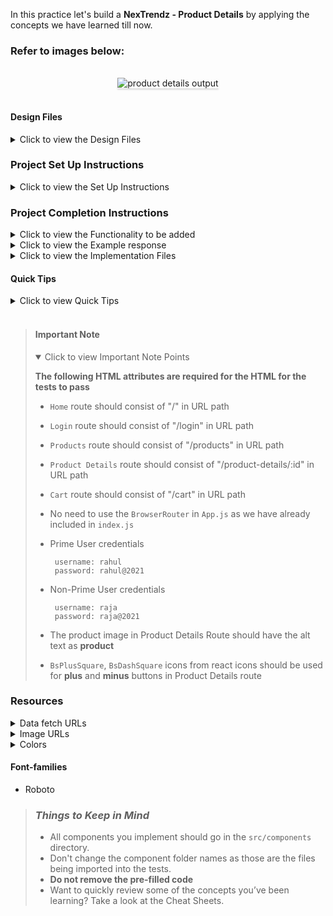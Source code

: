 In this practice let's build a **NexTrendz - Product Details** by applying the concepts we have learned till now.

### Refer to images below:

<br/>
<div style="text-align: center;">
    <img src="https://res.cloudinary.com/lalitha/image/upload/v1622891560/nxtTrendz-product-details-output_bjb6uq.gif" alt="product details output" style="max-width:70%;box-shadow:0 2.8px 2.2px rgba(0, 0, 0, 0.12)">
</div>
<br/>

#### Design Files

<details>
<summary>Click to view the Design Files</summary>

- [Extra Small (Size < 576px) and Small (Size >= 576px) - Success](https://res.cloudinary.com/lalitha/image/upload/v1622890532/nxtTrendz-product-details-success-sm-output_l14ci6.png)
- [Extra Small (Size < 576px) and Small (Size >= 576px) - Error](https://res.cloudinary.com/lalitha/image/upload/v1622890532/nxtTrendz-product-details-error-sm-output_g5umy6.png)
- [Medium (Size >= 768px), Large (Size >= 992px) and Extra Large (Size >= 1200px) - Success](https://res.cloudinary.com/lalitha/image/upload/v1622890521/nxtTrendz-product-details-success-lg-output_qwaw2o.png)
- [Medium (Size >= 768px), Large (Size >= 992px) and Extra Large (Size >= 1200px) - Error](https://res.cloudinary.com/lalitha/image/upload/v1622890520/nxtTrendz-product-details-error-lg-output_tfhfnn.png)

</details>

### Project Set Up Instructions

<details>
<summary>Click to view the Set Up Instructions</summary>

- Download dependencies by running `npm install`
- Start up the app using `npm start`
</details>

### Project Completion Instructions

<details>
<summary>Click to view the Functionality to be added</summary>

#### Add Functionality

The app must have the following functionalities

- When an authenticated user clicks on an product in the Products Route, then the page should be navigated to **Product Details** route.
- When the **Product Details** route is opened, 
    - An HTTP GET request should be made to productDetailsApiUrl with product id as path parameter.
    - **_loader_** should be displayed while the HTTP request is fetching the data
    - After the HTTP request is successful, the response received should be displayed.
- When the **Product Details** route is opened, if the response received in the HTTP GET request returns the status as `404`, then the Error view should be displayed.
- When an unauthenticated user tries to access the **Product Details** route, page should be navigated to Login Route


  </details>

<details>
<summary>Click to view the Example response</summary>

- The example response received from request to the **productDetailsApiUrl** will be 

    ```json
    {
        "id": 16,
        "image_url":
            "https://assets.ccbp.in/frontend/react-js/ecommerce/clothes-simple-formal.png",
        "title": "Embroidered Net Gown",
        "price": 62990,
        "description":
            "Color, style and ceremonial importance of the gown. Enhance your beauty by after wearing this Vibrant,Gorgeous and beautiful Wedding Gown. ",
        "brand": "Manyavar",
        "total_reviews": 879,
        "rating": 3,
        "availability": "In Stock",
    }
    
    ```


</details>

<details>
<summary>Click to view the Implementation Files</summary>

- Your task is to complete the implementation of
  - `src/components/ProductCard/index.js`
  - `src/components/ProductDetails/index.js`
  - `src/components/ProductDetails/index.css`
  </details>

#### Quick Tips

<details>
<summary>Click to view Quick Tips</summary>

- The `line-height` CSS property sets the height of a line box. It's commonly used to set the distance between lines of text.

    ```
    line-height: 1.5;
    ```

</details>
<br/>

> #### Important Note
>
> <details open>
> <summary>Click to view Important Note Points</summary>
>
> **The following HTML attributes are required for the HTML for the tests to
> pass**
>
> - `Home` route should consist of "/" in URL path
> - `Login` route should consist of "/login" in URL path
> - `Products` route should consist of "/products" in URL path
> - `Product Details` route should consist of "/product-details/:id" in URL path
> - `Cart` route should consist of "/cart" in URL path
> - No need to use the `BrowserRouter` in `App.js` as we have already included
>   in `index.js`
>
> - Prime User credentials
>
>   ```
>    username: rahul
>    password: rahul@2021
>   ```
> - Non-Prime User credentials
>
>   ```
>    username: raja
>    password: raja@2021
>   ```
>
> - The product image in Product Details Route should have the alt text as **product**
> - `BsPlusSquare`, `BsDashSquare` icons from react icons should be used for **plus** and **minus** buttons in Product Details route
> 
> </details>

### Resources

<details>
<summary>Data fetch URLs</summary>

#### Data Fetch URLs

- [https://apis.ccbp.in/products/:id](https://apis.ccbp.in/products/:id)

</details>

<details>
<summary>Image URLs</summary>

#### Images

- [https://assets.ccbp.in/frontend/react-js/star-img.png](https://assets.ccbp.in/frontend/react-js/star-img.png)
- [https://assets.ccbp.in/frontend/react-js/nxt-trendz-error-view-img.png](https://assets.ccbp.in/frontend/react-js/nxt-trendz-error-view-img.png)

</details>

<details>
<summary>Colors</summary>

#### Colors

<div style="background-color: #12022f; width: 150px; padding: 10px; color: white">Hex: #12022f</div>
<div style="background-color: #616e7c; width: 150px; padding: 10px; color: white">Hex: #616e7c</div>
<div style="background-color: #171f46; width: 150px; padding: 10px; color: white">Hex: #171f46</div>
<div style="background-color: #cbced2; width: 150px; padding: 10px; color: black">Hex: #cbced2</div>
<div style="background-color: #ffffff; width: 150px; padding: 10px; color: black">Hex: #ffffff</div>
<div style="background-color: #0b69ff; width: 150px; padding: 10px; color: white">Hex: #0b69ff</div>
<div style="background-color: #1e293b; width: 150px; padding: 10px; color: white">Hex: #1e293b</div>

<br/>
</details>

#### Font-families

- Roboto

> ### _Things to Keep in Mind_
>
> - All components you implement should go in the `src/components` directory.
> - Don't change the component folder names as those are the files being
>   imported into the tests.
> - **Do not remove the pre-filled code**
> - Want to quickly review some of the concepts you’ve been learning? Take a
>   look at the Cheat Sheets.
